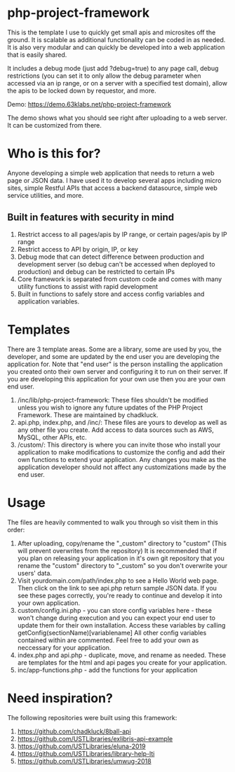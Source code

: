 # php-project-framework

This is the template I use to quickly get small apis and microsites off the ground. It is scalable as additional functionality can be coded in as needed. It is also very modular and can quickly be developed into a web application that is easily shared.

It includes a debug mode (just add ?debug=true) to any page call, debug restrictions (you can set it to only allow the debug parameter when accessed via an ip range, or on a server with a specified test domain), allow the apis to be locked down by requestor, and more.

Demo: https://demo.63klabs.net/php-project-framework

The demo shows what you should see right after uploading to a web server. It can be customized from there.

# Who is this for?

Anyone developing a simple web application that needs to return a web page or JSON data. I have used it to develop several apps including micro sites, simple Restful APIs that access a backend datasource, simple web service utilities, and more.

## Built in features with security in mind

1. Restrict access to all pages/apis by IP range, or certain pages/apis by IP range
2. Restrict access to API by origin, IP, or key
3. Debug mode that can detect difference between production and development server (so debug can't be accessed when deployed to production) and debug can be restricted to certain IPs
4. Core framework is separated from custom code and comes with many utility functions to assist with rapid development
5. Built in functions to safely store and access config variables and application variables.

# Templates

There are 3 template areas. Some are a library, some are used by you, the developer, and some are updated by the end user you are developing the application for. Note that "end user" is the person installing the application you created onto their own server and configuring it to run on their server. If you are developing this application for your own use then you are your own end user.

1. /inc/lib/php-project-framework: These files shouldn't be modified unless you wish to ignore any future updates of the PHP Project Framework. These are maintained by chadkluck.
2. api.php, index.php, and /inc/: These files are yours to develop as well as any other file you create. Add access to data sources such as AWS, MySQL, other APIs, etc.
3. /custom/: This directory is where you can invite those who install your application to make modifications to customize the config and add their own functions to extend your application. Any changes you make as the application developer should not affect any customizations made by the end user.

# Usage

The files are heavily commented to walk you through so visit them in this order:

1. After uploading, copy/rename the "\_custom" directory to "custom" (This will prevent overwrites from the repository) It is recommended that if you plan on releasing your application in it's own git repository that you rename the "custom" directory to "\_custom" so you don't overwrite your users' data.
2. Visit yourdomain.com/path/index.php to see a Hello World web page. Then click on the link to see api.php return sample JSON data. If you see these pages correctly, you're ready to continue and develop it into your own application.
3. custom/config.ini.php - you can store config variables here - these won't change during execution and you can expect your end user to update them for their own installation. Access these variables by calling getConfig(sectionName)[variablename] All other config variables contained within are commented. Feel free to add your own as neccessary for your application.
4. index.php and api.php - duplicate, move, and rename as needed. These are templates for the html and api pages you create for your application.
5. inc/app-functions.php - add the functions for your application

# Need inspiration?

The following repositories were built using this framework:

1. https://github.com/chadkluck/8ball-api
2. https://github.com/USTLibraries/exlibris-api-example
3. https://github.com/USTLibraries/eluna-2019
4. https://github.com/USTLibraries/library-help-lti
5. https://github.com/USTLibraries/umwug-2018
